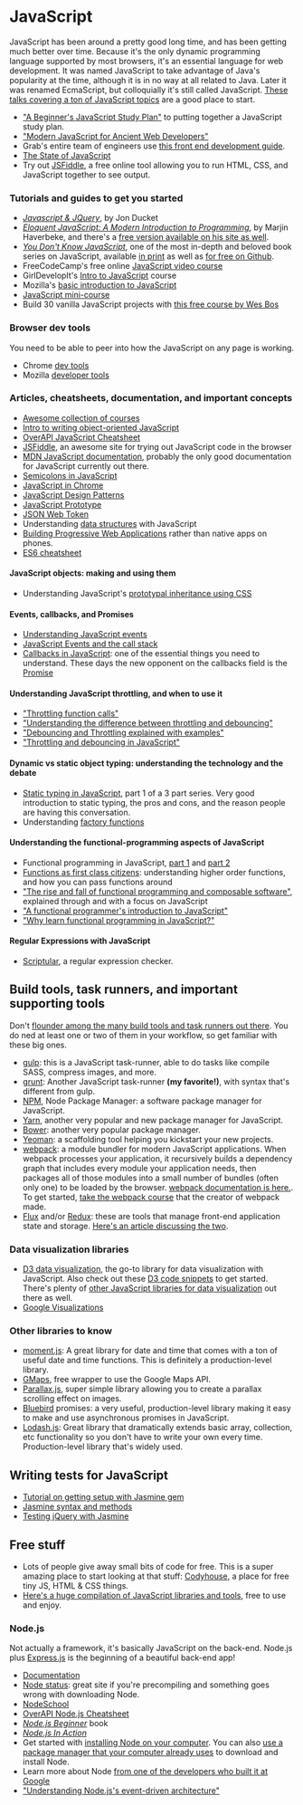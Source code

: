 # JavaScript

JavaScript has been around a pretty good long time, and has been getting much better over time. Because it's the only dynamic programming language supported by most browsers, it's an essential language for web development. It was named JavaScript to take advantage of Java's popularity at the time, although it is in no way at all related to Java. Later it was renamed EcmaScript, but colloquially it's still called JavaScript. [These talks covering a ton of JavaScript topics](https://talks.devbootcamp.com/?s=JavaScript) are a good place to start.

* ["A Beginner's JavaScript Study Plan"](https://medium.freecodecamp.com/a-beginners-javascript-study-plan-27f1d698ea5e#.y13jz4xrt) to putting together a JavaScript study plan.
* ["Modern JavaScript for Ancient Web Developers"](https://trackchanges.postlight.com/modern-javascript-for-ancient-web-developers-58e7cae050f9)
* Grab's entire team of engineers use [this front end development guide](https://medium.freecodecamp.org/grabs-front-end-guide-for-large-teams-484d4033cc41).
* [The State of JavaScript](https://stateofjs.com/)
* Try out [JSFiddle](https://jsfiddle.net/), a free online tool allowing you to run HTML, CSS, and JavaScript together to see output.

### Tutorials and guides to get you started

* *[Javascript & JQuery](https://www.amazon.com/JavaScript-JQuery-Interactive-Front-End-Development/dp/1118531647)*, by Jon Ducket
* *[Eloquent JavaScript: A Modern Introduction to Programming](https://www.amazon.com/Eloquent-JavaScript-Modern-Introduction-Programming/dp/1593275846/ref=as_li_ss_tl?ie=UTF8&linkCode=ll1&tag=eejs-20&linkId=c7b995d73f150026cf997ec106ca37d3)*, by Marjin Haverbeke, and there's a [free version available on his site as well](https://eloquentjavascript.net/).
* *[You Don't Know JavaScript](https://github.com/getify/You-Dont-Know-JS)*, one of the most in-depth and beloved book series on JavaScript, available [in print](https://www.amazon.com/s/ref=nb_sb_noss_1?url=search-alias%3Dstripbooks&field-keywords=you+don%27t+know+javascript) as well as [for free on Github](https://github.com/getify/You-Dont-Know-JS).
* FreeCodeCamp's free online [JavaScript video course](https://www.youtube.com/channel/UC8butISFwT-Wl7EV0hUK0BQ)
* GirlDevelopIt's [Intro to JavaScript](https://www.girldevelopit.com/materials/intro-js) course
* Mozilla's [basic introduction to JavaScript](https://developer.mozilla.org/en-US/docs/Web/JavaScript/A_re-introduction_to_JavaScript)
* [JavaScript mini-course](http://ejohn.org/apps/learn/)
* Build 30 vanilla JavaScript projects with [this free course by Wes Bos](https://javascript30.com/)

### Browser dev tools
You need to be able to peer into how the JavaScript on any page is working.

* Chrome [dev tools](https://developer.chrome.com/devtools)
* Mozilla [developer tools](https://developer.mozilla.org/en-US/docs/Tools)

### Articles, cheatsheets, documentation, and important concepts
* [Awesome collection of courses](https://frontendmasters.com/courses/)
* [Intro to writing object-oriented JavaScript](https://code.tutsplus.com/tutorials/the-basics-of-object-oriented-javascript--net-7670)
* [OverAPI JavaScript Cheatsheet](https://overapi.com/javascript)
* [JSFiddle](https://jsfiddle.net/), an awesome site for trying out JavaScript code in the browser
* [MDN JavaScript documentation](https://developer.mozilla.org/en-US/docs/Web/JavaScript), probably the only good documentation for JavaScript currently out there.
* [Semicolons in JavaScript](https://www.codecademy.com/blog/78)
* [JavaScript in Chrome](https://developer.chrome.com/devtools/docs/console)
* [JavaScript Design Patterns](https://addyosmani.com/resources/essentialjsdesignpatterns/book/)
* [JavaScript Prototype](https://javascriptweblog.wordpress.com/2010/06/07/understanding-javascript-prototypes/)
* [JSON Web Token](https://jwt.io/introduction/)
* Understanding [data structures](https://developer.mozilla.org/en-US/docs/Web/JavaScript/Data_structures) with JavaScript
* [Building Progressive Web Applications](https://medium.com/javascript-scene/native-apps-are-doomed-ac397148a2c0#.yiz8t9ww9) rather than native apps on phones.
* [ES6 cheatsheet](https://es6cheatsheet.com/)

#### JavaScript objects: making and using them
* Understanding JavaScript's [prototypal inheritance using CSS](https://medium.freecodecamp.com/understanding-prototypal-inheritance-in-javascript-with-css-93b2fcda75e4#.rvqrqs27e)

#### Events, callbacks, and Promises
* [Understanding JavaScript events](https://www.w3schools.com/js/js_events.asp)
* [JavaScript Events and the call stack](https://bit.ly/1Btu0Iy)
* [Callbacks in JavaScript](https://callbackhell.com/): one of the essential things you need to understand. These days the new opponent on the callbacks field is the [Promise](https://www.html5rocks.com/en/tutorials/es6/promises/)

#### Understanding JavaScript throttling, and when to use it
* ["Throttling function calls"](https://remysharp.com/2010/07/21/throttling-function-calls)
* ["Understanding the difference between throttling and debouncing"](https://css-tricks.com/the-difference-between-throttling-and-debouncing/)
* ["Debouncing and Throttling explained with examples"](https://css-tricks.com/debouncing-throttling-explained-examples/)
* ["Throttling and debouncing in JavaScript"](https://medium.com/@_jh3y/throttling-and-debouncing-in-javascript-b01cad5c8edf#.1j4jog54f)

#### Dynamic vs static object typing: understanding the technology and the debate
* [Static typing in JavaScript](https://medium.freecodecamp.com/why-use-static-types-in-javascript-part-1-8382da1e0adb#.xjr21pfsz), part 1 of a 3 part series. Very good introduction to static typing, the pros and cons, and the reason people are having this conversation.
* Understanding [factory functions](https://www.sitepoint.com/factory-functions-javascript/)

#### Understanding the functional-programming aspects of JavaScript

* Functional programming in JavaScript, [part 1](https://medium.freecodecamp.com/functional-programming-in-js-with-practical-examples-part-1-87c2b0dbc276#.iqvhbyhqq) and [part 2](https://medium.freecodecamp.com/functional-programming-in-js-with-practical-examples-part-2-429d2e8ccc9e#.uf9bhccqg)
* [Functions as first class citizens](http://ryanchristiani.com/functions-as-first-class-citizens-in-javascript/): understanding higher order functions, and how you can pass functions around
* ["The rise and fall of functional programming and composable software"](https://medium.com/javascript-scene/the-rise-and-fall-and-rise-of-functional-programming-composable-software-c2d91b424c8c), explained through and with a focus on JavaScript
* ["A functional programmer's introduction to JavaScript"](https://medium.com/javascript-scene/a-functional-programmers-introduction-to-javascript-composing-software-d670d14ede30)
* ["Why learn functional programming in JavaScript?"](https://medium.com/javascript-scene/why-learn-functional-programming-in-javascript-composing-software-ea13afc7a257)

#### Regular Expressions with JavaScript
* [Scriptular](https://scriptular.com/), a regular expression checker.

## Build tools, task runners, and important supporting tools
Don't [flounder among the many build tools and task runners out there](https://medium.freecodecamp.com/making-sense-of-front-end-build-tools-3a1b3a87043b#.aqjw9cj0q). You do ned at least one or two of them in your workflow, so get familiar with these big ones.

* [gulp](https://gulpjs.com/): this is a JavaScript task-runner, able to do tasks like compile SASS, compress images, and more.
* [grunt](https://gruntjs.com/): Another JavaScript task-runner **(my favorite!)**, with syntax that's different from gulp.
* [NPM](https://www.npmjs.com/package/build-tools), Node Package Manager: a software package manager for JavaScript.
* [Yarn](https://yarnpkg.com/en/), another very popular and new package manager for JavaScript.
* [Bower](https://bower.io/): another very popular package manager.
* [Yeoman](https://yeoman.io/): a scaffolding tool helping you kickstart your new projects.
* [webpack](https://webpack.github.io/): a module bundler for modern JavaScript applications. When webpack processes your application, it recursively builds a dependency graph that includes every module your application needs, then packages all of those modules into a small number of bundles (often only one) to be loaded by the browser. [webpack documentation is here.](https://webpack.js.org/concepts/). To get started, [take the webpack course](https://webpack.academy/p/the-core-concepts) that the creator of webpack made.
* [Flux](https://facebook.github.io/flux/) and/or [Redux](https://redux.js.org/): these are tools that manage front-end application state and storage. [Here's an article discussing the two](https://blog.andyet.com/2015/08/06/what-the-flux-lets-redux/).  

### Data visualization libraries
* [D3 data visualization](https://github.com/d3/d3), the go-to library for data visualization with JavaScript. Also check out these [D3 code snippets](https://bl.ocks.org/) to get started. There's plenty of [other JavaScript libraries for data visualization](https://www.sitepoint.com/twelve-javascript-libraries-data-visualization/) out there as well.
* [Google Visualizations](https://developers.google.com/chart/interactive/docs/reference#development-tip)

### Other libraries to know
* [moment.js](https://momentjs.com/): A great library for date and time that comes with a ton of useful date and time functions. This is definitely a production-level library.
* [GMaps](https://github.com/hpneo/gmaps), free wrapper to use the Google Maps API.
* [Parallax.js](https://pixelcog.github.io/parallax.js/), super simple library allowing you to create a parallax scrolling effect on images.
* [Bluebird](https://bluebirdjs.com/docs/getting-started.html) promises: a very useful, production-level library making it easy to make and use asynchronous promises in JavaScript.
* [Lodash.js](https://lodash.com/): Great library that dramatically extends basic array, collection, etc functionality so you don't have to write your own every time. Production-level library that's widely used.

## Writing tests for JavaScript
* [Tutorial on getting setup with Jasmine gem](https://jasmine.github.io/2.4/introduction.html)
* [Jasmine syntax and methods](https://jasmine.github.io/2.4/introduction.html)
* [Testing jQuery with Jasmine](https://github.com/velesin/jasmine-jquery)

## Free stuff
* Lots of people give away small bits of code for free. This is a super amazing place to start looking at that stuff: [Codyhouse](https://codyhouse.co/), a place for free tiny JS, HTML & CSS things.
* [Here's a huge compilation of JavaScript libraries and tools](https://hackernoon.com/67-useful-tools-libraries-and-resources-for-saving-your-time-as-a-web-developer-7d3fb8667030), free to use and enjoy.

### Node.js
Not actually a framework, it's basically JavaScript on the back-end. Node.js plus [Express.js](https://expressjs.com/) is the beginning of a beautiful back-end app!

* [Documentation](https://nodejs.org/en/docs/)
* [Node status](https://status.npmjs.org/): great site if you're precompiling and something goes wrong with downloading Node.
* [NodeSchool](https://nodeschool.io/)
* [OverAPI Node.js Cheatsheet](https://overapi.com/nodejs)
* [*Node.js Beginner*](https://www.nodebeginner.org/) book
* [*Node.js In Action*](https://www.manning.com/books/node-js-in-action)
* Get started with [installing Node on your computer](https://docs.npmjs.com/getting-started/installing-node). You can also [use a package manager that your computer already uses](https://nodejs.org/en/download/package-manager/) to download and install Node.
* Learn more about Node [from one of the developers who built it at Google](https://medium.freecodecamp.com/an-interview-with-matt-loring-an-engineer-on-googles-nodejs-runtime-team-3de1adddffdd)
* ["Understanding Node.js's event-driven architecture"](https://medium.freecodecamp.com/understanding-node-js-event-driven-architecture-223292fcbc2d)
